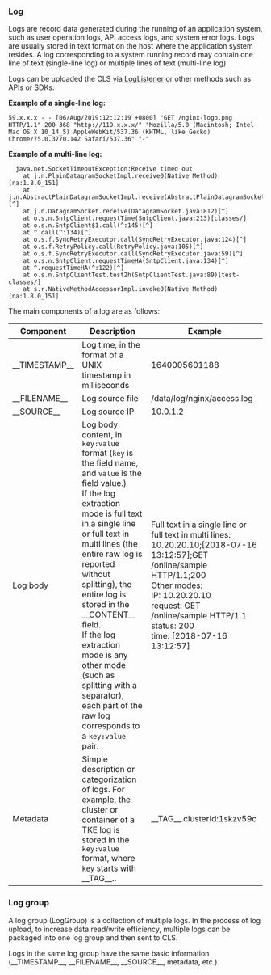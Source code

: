 ### Log

Logs are record data generated during the running of an application system, such as user operation logs, API access logs, and system error logs. Logs are usually stored in text format on the host where the application system resides. A log corresponding to a system running record may contain one line of text (single-line log) or multiple lines of text (multi-line log).

Logs can be uploaded the CLS via [LogListener](https://intl.cloud.tencent.com/document/product/614/31578) or other methods such as APIs or SDKs.

**Example of a single-line log:**

```
59.x.x.x - - [06/Aug/2019:12:12:19 +0800] "GET /nginx-logo.png HTTP/1.1" 200 368 "http://119.x.x.x/" "Mozilla/5.0 (Macintosh; Intel Mac OS X 10_14_5) AppleWebKit/537.36 (KHTML, like Gecko) Chrome/75.0.3770.142 Safari/537.36" "-"
```

**Example of a multi-line log:**

```
  java.net.SocketTimeoutException:Receive timed out
    at j.n.PlainDatagramSocketImpl.receive0(Native Method)[na:1.8.0_151]
    at j.n.AbstractPlainDatagramSocketImpl.receive(AbstractPlainDatagramSocketImpl.java:143)[^]
    at j.n.DatagramSocket.receive(DatagramSocket.java:812)[^]
    at o.s.n.SntpClient.requestTime(SntpClient.java:213)[classes/]
    at o.s.n.SntpClient$1.call(^:145)[^]
    at ^.call(^:134)[^]
    at o.s.f.SyncRetryExecutor.call(SyncRetryExecutor.java:124)[^]
    at o.s.f.RetryPolicy.call(RetryPolicy.java:105)[^]
    at o.s.f.SyncRetryExecutor.call(SyncRetryExecutor.java:59)[^]
    at o.s.n.SntpClient.requestTimeHA(SntpClient.java:134)[^]
    at ^.requestTimeHA(^:122)[^]
    at o.s.n.SntpClientTest.test2h(SntpClientTest.java:89)[test-classes/]
    at s.r.NativeMethodAccessorImpl.invoke0(Native Method)[na:1.8.0_151]
```

The main components of a log are as follows:

| Component | Description | Example |
| ----------------- | ------------------------------------------------------------ | ------------------------------------------------------------ |
| \_\_TIMESTAMP\_\_ | Log time, in the format of a UNIX timestamp in milliseconds                           | 1640005601188                                                |
| \_\_FILENAME\_\_  | Log source file                                                 | /data/log/nginx/access.log                                   |
| \_\_SOURCE\_\_    | Log source IP                                                   | 10.0.1.2                                                     |
| Log body          | Log body content, in `key:value` format (`key` is the field name, and `value` is the field value.)<br />If the log extraction mode is full text in a single line or full text in multi lines (the entire raw log is reported without splitting), the entire log is stored in the \_\_CONTENT\_\_ field.<br />If the log extraction mode is any other mode (such as splitting with a separator), each part of the raw log corresponds to a `key:value` pair. | Full text in a single line or full text in multi lines:<br />10.20.20.10;[2018-07-16 13:12:57];GET /online/sample HTTP/1.1;200<br />Other modes:<br />IP: 10.20.20.10 <br />request: GET /online/sample HTTP/1.1 <br />status: 200 <br />time: [2018-07-16 13:12:57] |
| Metadata            | Simple description or categorization of logs. For example, the cluster or container of a TKE log is stored in the `key:value` format, where `key` starts with \_\_TAG\_\_.. | \_\_TAG\_\_.clusterId:1skzv59c                               |


### Log group

A log group (LogGroup) is a collection of multiple logs. In the process of log upload, to increase data read/write efficiency, multiple logs can be packaged into one log group and then sent to CLS.

Logs in the same log group have the same basic information (\_\_TIMESTAMP\_\_, \_\_FILENAME\_\_, \_\_SOURCE\_\_, metadata, etc.).

